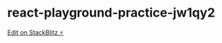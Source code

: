 # react-playground-practice-jw1qy2

[Edit on StackBlitz ⚡️](https://stackblitz.com/edit/react-playground-practice-jw1qy2)